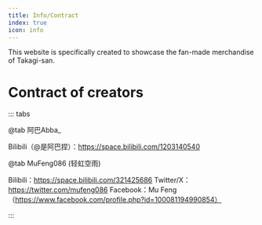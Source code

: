 ```yaml
---
title: Info/Contract
index: true
icon: info
---
```


This website is specifically created to showcase the fan-made merchandise of Takagi-san.

# Contract of creators

::: tabs

@tab 阿巴Abba_

Bilibili（@是阿巴捏）：https://space.bilibili.com/1203140540

@tab MuFeng086 (轻虹空雨)

Bilibili：https://space.bilibili.com/321425686
Twitter/X：https://twitter.com/mufeng086
Facebook：Mu Feng （https://www.facebook.com/profile.php?id=100081194990854）

:::